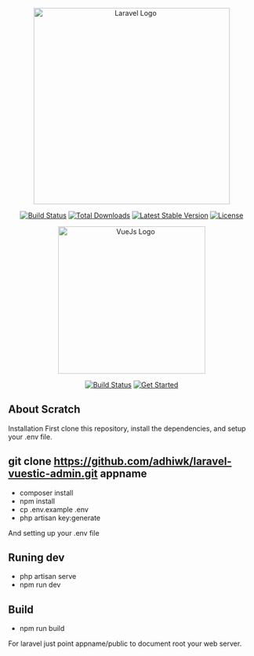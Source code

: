 <p align="center"><a href="https://laravel.com" target="_blank"><img src="https://raw.githubusercontent.com/laravel/art/master/logo-lockup/5%20SVG/2%20CMYK/1%20Full%20Color/laravel-logolockup-cmyk-red.svg" width="400" alt="Laravel Logo"></a></p>

<p align="center">
<a href="https://github.com/laravel/framework/actions"><img src="https://github.com/laravel/framework/workflows/tests/badge.svg" alt="Build Status"></a>
<a href="https://packagist.org/packages/laravel/framework"><img src="https://img.shields.io/packagist/dt/laravel/framework" alt="Total Downloads"></a>
<a href="https://packagist.org/packages/laravel/framework"><img src="https://img.shields.io/packagist/v/laravel/framework" alt="Latest Stable Version"></a>
<a href="https://packagist.org/packages/laravel/framework"><img src="https://img.shields.io/packagist/l/laravel/framework" alt="License"></a>
</p>

<p align="center"><a href="https://https://vuejs.org" target="_blank"><img src="https://avatars.githubusercontent.com/u/6128107" width="300" height="300" alt="VueJs Logo"></a></p>

<p align="center">
<a href="https://www.npmjs.com/package/vue"><img src="https://camo.githubusercontent.com/72bf57dfe6d4658e21dc36b0c1c2247edd7f0c81d0fd6513a72e419be917e9d5/68747470733a2f2f696d672e736869656c64732e696f2f6e706d2f762f7675652e737667" alt="Build Status"></a>
<a href="https://vuejs.org/guide/introduction.html"><img src="https://img.shields.io/packagist/dt/laravel/framework" alt="Get Started"></a>
</p>

## About Scratch

Installation
First clone this repository, install the dependencies, and setup your .env file.

## git clone https://github.com/adhiwk/laravel-vuestic-admin.git appname

-   composer install
-   npm install
-   cp .env.example .env
-   php artisan key:generate

And setting up your .env file

## Runing dev

-   php artisan serve
-   npm run dev

## Build

-   npm run build

For laravel just point appname/public to document root your web server.
